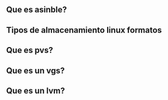## Que es asinble?
## Tipos de almacenamiento linux formatos
## Que es pvs?
## Que es un vgs?
## Que es un lvm?
